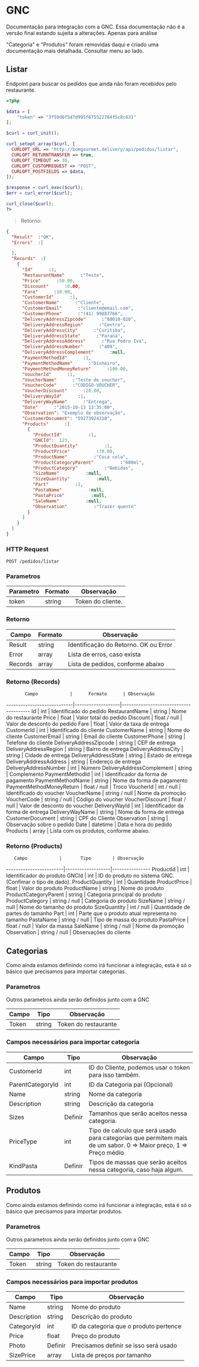 
# GNC
Documentação para integração com a GNC. Essa documentação não é a versão final estando sujeita a alterações. Apenas para análise

<aside class="notice">
    "Categoria" e "Produtos" foram removidas daqui e criado uma documentação mais detalhada.
    Consultar menu ao lado.
</aside>

## Listar

Endpoint para buscar os pedidos que ainda não foram recebidos pelo restaurante.

```php
<?php

$data = [
    "token" => "3f59d6f547d995f675522784f5c8c631"
];

$curl = curl_init();

curl_setopt_array($curl, [
  CURLOPT_URL => "http://bomgourmet.delivery/api/pedidos/listar",
  CURLOPT_RETURNTRANSFER => true,
  CURLOPT_TIMEOUT => 30,
  CURLOPT_CUSTOMREQUEST => "POST",
  CURLOPT_POSTFIELDS => $data,
]);

$response = curl_exec($curl);
$err = curl_error($curl);

curl_close($curl);
?>
```

> Retorno:

```json
{
  "Result"  ​:"OK",
  "Errors"  ​:[

  ],
  "Records"  ​:[
    {
      "Id"      ​:1,
      "RestaurantName"      ​:"Teste",
      "Price"      ​:50.00,
      "Discount"      ​:0.00,
      "Fare"      ​:10.00,
      "CustomerId"      ​:1,
      "CustomerName"      ​:"Cliente",
      "CustomerEmail"      ​:"cliente@email.com",
      "CustomerPhone"      ​:"(41) 99887766",
      "DeliveryAddressZipcode"      ​:"80010-020",
      "DeliveryAddressRegion"      ​:"Centro",
      "DeliveryAddressCity"      ​:"Curitiba",
      "DeliveryAddressState"      ​:"Paraná",
      "DeliveryAddressAddress"      ​:"Rua Pedro Ivo",
      "DeliveryAddressNumber"      ​:"409",
      "DeliveryAddressComplement"      ​:null,
      "PaymentMethodId"      ​:1,
      "PaymentMethodName"      ​:"Dinheiro",
      "PaymentMethodMoneyReturn"      ​:100.00,
      "VoucherId"      ​:1,
      "VoucherName"      ​:"Teste de voucher",
      "VoucherCode"      ​:"CODIGO-VOUCHER",
      "VoucherDiscount"      ​:20.00,
      "DeliveryWayId"      ​:1,
      "DeliveryWayName"      ​:"Entrega",
      "Date"      ​:"2015-10-13 13:35:00",
      "Observation": "Exemplo de observação",
      "CustomerDocument": "59273924310",
      "Products"      ​:[
        {
          "ProductId"          ​:1,
          "GNCId":  123,
          "ProductQuantity"          ​:1,
          "ProductPrice"          ​:70.00,
          "ProductName"          ​:"Coca cola",
          "ProductCategoryParent"          ​:"600ml",
          "ProductCategory"          ​:"Bebidas",
          "SizeName"          ​:null,
          "SizeQuantity"          ​:null,
          "Part"          ​:1,
          "PastaName"          ​:null,
          "PastaPrice"          ​:null,
          "SaleName"          ​:null,
          "Observation"          ​:"Trazer quente"
        }
      ]
    }
  ]
}
```

### HTTP Request
`POST /pedidos/listar`

### Parametros

Parametro | Formato | Observação
----------|---------|------------
token     |  string | Token do cliente.


### Retorno

  Campo | Formato | Observação
--------|---------|-----------
Result  |  string | Identificação do Retorno. OK ou Error
Error   |  array  | Lista de erros, caso exista
Records |  array  | Lista de pedidos, conforme abaixo

### Retorno (Records)
           Campo            |      Formato      | Observação
----------------------------|-------------------|---------------------------------------
Id                          | int               | Identificado do pedido
RestaurantName              | string            | Nome do restaurante
Price                       | float             | Valor total do pedido
Discount                    | float / null      | Valor de desconto do pedido
Fare                        | float             | Valor da taxa de entrega
CustomerId                  | int               | Identificado do cliente
CustomerName                | string            | Nome do cliente
CustomerEmail               | string            | Email do cliente
CustomerPhone               | string            | Telefone do cliente
DeliveryAddressZipcode      | string            | CEP de entrega
DeliveryAddressRegion       | string            | Bairro de entrega
DeliveryAddressCity         | string            | Cidade de entrega
DeliveryAddressState        | string            | Estado de entrega
DeliveryAddressAddress      | string            | Endereço de entrega
DeliveryAddressNumber       | int               | Número
DeliveryAddressComplement   | string            | Complemento
PaymentMethodId             | int               | Identificador da forma de pagamento
PaymentMethodName           | string            | Nome da forma de pagamento
PaymentMethodMoneyReturn    | float / null      | Troco
VoucherId                   | int / null        | Identificado do voucher
VoucherName                 | string / null     | Nome da promoção
VoucherCode                 | string / null     | Código do voucher
VoucherDiscount             | float / null      | Valor de desconto do voucher
DeliveryWayId               | int               | Identificador da forma de entrega
DeliveryWayName             | string            | Nome da forma de entrega
CustomerDocument            | string            | CPF do Cliente
Observation                 | string            | Observação sobre o pedido
Date                        | datetime          | Data e hora do pedido
Products                    | array             | Lista com os produtos, conforme abaixo.

### Retorno (Products)
       Campo            |       Tipo        | Observação
------------------------|-------------------|----------------
ProductId               | int               | Identificador do produto
GNCId                   | int               | ID do produto no sistema GNC. (Confimar o tipo de dado).
ProductQuantity         | int               | Quantidade
ProductPrice            | float             | Valor do produto
ProductName             | string            | Nome do produto
ProductCategoryParent   | string            | Categoria principal do produto
ProductCategory         | string / null     | Categoria do produto
SizeName                | string / null     | Nome do tamanho do produto
SizeQuantity            | int  / null       | Quantidade de partes do tamanho
Part                    | int               | Parte que o produto atual representa no tamanho
PastaName               | string / null     | Tipo de massa do produto
PastaPrice              | float / null      | Valor da massa
SaleName                | string / null     | Nome da promoção
Observation             | string / null     | Observações do cliente

## Categorias
Como ainda estamos definindo como irá funcionar a integração, esta é só o básico que precisamos para importar categorias.

### Parametros
Outros parametros ainda serão definidos junto com a GNC

  Campo     |     Tipo    | Observação
------------|-------------|------------
 Token      |   string    | Token do restaurante

### Campos necessários para importar categoria

  Campo             |     Tipo      | Observação
--------------------|---------------|------------
CustomerId          | int           | ID do Cliente, podemos usar o token para isso também.
ParentCategoryId    | int           | ID da Categoria pai (Opcional)          
Name                | string        | Nome da categoria
Description         | string        | Descrição da categoria
Sizes               | Definir       | Tamanhos que serão aceitos nessa categoria.
PriceType           | int           | Tipo de calculo que será usado para categorias que permitem mais de um sabor. 0 => Maior preço, 1 => Preço médio
KindPasta           | Definir       | Tipos de massas que serão aceitos nessa categoria, caso haja algum.

## Produtos
Como ainda estamos definindo como irá funcionar a integração, esta é só o básico que precisamos para importar produtos.

### Parametros
Outros parametros ainda serão definidos junto com a GNC

  Campo     |     Tipo    | Observação
------------|-------------|------------
 Token      |   string    | Token do restaurante


### Campos necessários para importar produtos

  Campo             |     Tipo      | Observação
--------------------|---------------|------------
Name                | string        | Nome do produto
Description         | string        | Descrição do produto
CategoryId          | int           | ID da categoria que o produto pertence
Price               | float         | Preço do produto
Photo               | Definir       | Precisamos definir se isso será usado
SizePrice           | array         | Lista de preços por tamanho
